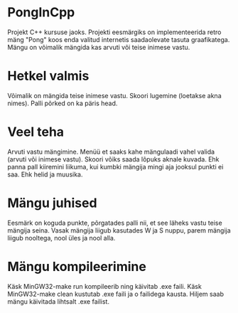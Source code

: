 # PongInCpp
Projekt C++ kursuse jaoks. Projekti eesmärgiks on implementeerida retro mäng "Pong" koos enda valitud internetis saadaolevate tasuta graafikatega. Mängu on võimalik mängida kas arvuti või teise inimese vastu.

# Hetkel valmis
Võimalik on mängida teise inimese vastu.
Skoori lugemine (loetakse akna nimes).
Palli põrked on ka päris head.

# Veel teha
Arvuti vastu mängimine.
Menüü et saaks kahe mängulaadi vahel valida (arvuti või inimese vastu).
Skoori võiks saada lõpuks aknale kuvada.
Ehk panna pall kiiremini liikuma, kui kumbki mängija mingi aja jooksul punkti ei saa.
Ehk helid ja muusika.

# Mängu juhised
Eesmärk on koguda punkte, põrgatades palli nii, et see läheks vastu teise mängija seina.
Vasak mängija liigub kasutades W ja S nuppu, parem mängija liigub nooltega, nool üles ja nool alla.

# Mängu kompileerimine
Käsk MinGW32-make run kompileerib ning käivitab .exe faili.
Käsk MinGW32-make clean kustutab .exe faili ja o failidega kausta.
Hiljem saab mängu käivitada lihtsalt .exe failist.
